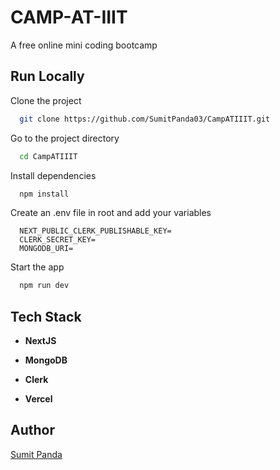 
# CAMP-AT-IIIT

A free online mini coding bootcamp


## Run Locally

Clone the project

```bash
  git clone https://github.com/SumitPanda03/CampATIIIT.git
```

Go to the project directory

```bash
  cd CampATIIIT
```

Install dependencies

```bash
  npm install
```

Create an .env file in root and add your variables

```
  NEXT_PUBLIC_CLERK_PUBLISHABLE_KEY=
  CLERK_SECRET_KEY=
  MONGODB_URI=
```

Start the app

```bash
  npm run dev
```

## Tech Stack

- **NextJS**

- **MongoDB**

- **Clerk**

- **Vercel**

## Author

[Sumit Panda](https://www.github.com/SumitPanda03)